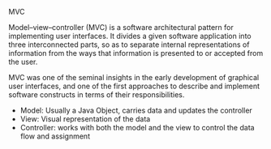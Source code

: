 MVC

Model–view–controller (MVC) is a software architectural pattern for implementing user interfaces.
It divides a given software application into three interconnected parts, so as to separate internal representations of information from the ways that information is presented to or accepted from the user.

MVC was one of the seminal insights in the early development of graphical user interfaces, and one of the first approaches to describe and implement software constructs in terms of their responsibilities.

-	Model: Usually a Java Object,  carries data and updates the controller
-	View: Visual representation of the data
-	Controller: works with both the model and the view to control the data flow and assignment 
